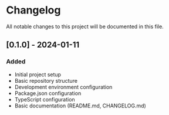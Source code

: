 # Changelog

All notable changes to this project will be documented in this file.

## [0.1.0] - 2024-01-11

### Added
- Initial project setup
- Basic repository structure
- Development environment configuration
- Package.json configuration
- TypeScript configuration
- Basic documentation (README.md, CHANGELOG.md) 